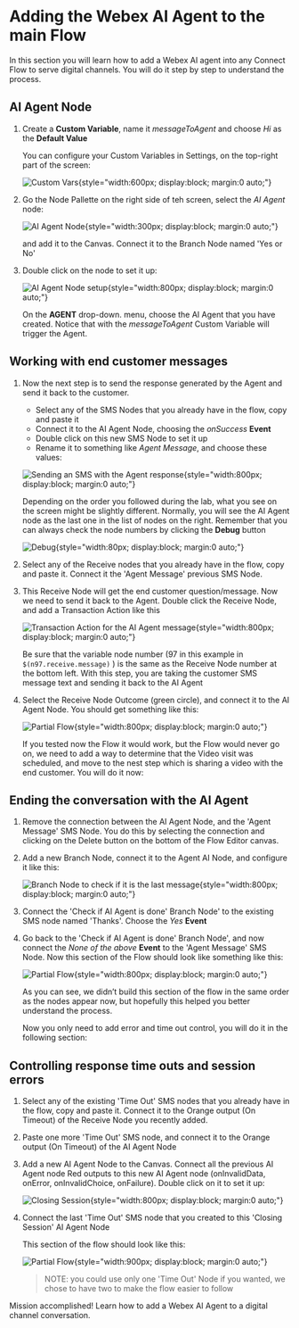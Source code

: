 # Adding the Webex AI Agent to the main Flow

In this section you will learn how to add a Webex AI agent into any Connect Flow to serve digital channels. You will do it step by step to understand the process.

## AI Agent Node

1. Create a **Custom Variable**, name it _messageToAgent_ and choose _Hi_ as the **Default Value**

    You can configure your Custom Variables in Settings, on the top-right part of the screen:

    ![Custom Vars](images/settings-custom-vars.png){style="width:600px; display:block; margin:0 auto;"}

2. Go the Node Pallette on the right side of teh screen, select the _AI Agent_ node:

     ![AI Agent Node](images/ai-agent-node.png){style="width:300px; display:block; margin:0 auto;"}

    and add it to the Canvas. Connect it to the Branch Node named 'Yes or No'

3. Double click on the node to set it up:


    ![AI Agent Node setup](images/ai-agent-node-setup.png){style="width:800px; display:block; margin:0 auto;"}

    On the **AGENT** drop-down. menu, choose the AI Agent that you have created. Notice that with the _messageToAgent_ Custom Variable will trigger the Agent.

## Working with end customer messages

1. Now the next step is to send the response generated by the Agent and send it back to the customer.
    - Select any of the SMS Nodes that you already have in the flow, copy and paste it
    - Connect it to the AI Agent Node, choosing the _onSuccess_ **Event**
    - Double click on this new SMS Node to set it up
    - Rename it to something like _Agent Message_, and choose these values:

    ![Sending an SMS with the Agent response](images/sms-node-agent-message.png){style="width:800px; display:block; margin:0 auto;"}

    Depending on the order you followed during the lab, what you see on the screen might be slightly different. Normally, you will see the AI Agent node as the last one in the list of nodes on the right. Remember that you can always check the node numbers by clicking the **Debug** button

    ![Debug](images/debug.png){style="width:80px; display:block; margin:0 auto;"}

2. Select any of the Receive nodes that you already have in the flow, copy and paste it. Connect it the 'Agent Message' previous SMS Node.

3. This Receive Node will get the end customer question/message. Now we need to send it back to the Agent. Double click the Receive Node, and add a Transaction Action like this

    ![Transaction Action for the AI Agent message](images/receive-transaction-agent-message.png){style="width:800px; display:block; margin:0 auto;"}

    Be sure that the variable node number (97 in this example in `$(n97.receive.message)` ) is the same as the Receive Node number at the bottom left. With this step, you are taking the customer SMS message text and sending it back to the AI Agent

4. Select the Receive Node Outcome (green circle), and connect it to the AI Agent Node. You should get something like this:

    ![Partial Flow](images/ai-agent-partial-flow.png){style="width:800px; display:block; margin:0 auto;"}

    If you tested now the Flow it would work, but the Flow would never go on, we need to add a way to determine that the Video visit was scheduled, and move to the nest step which is sharing a video with the end customer. You will do it now:

## Ending the conversation with the AI Agent

1. Remove the connection between the AI Agent Node, and the 'Agent Message' SMS Node. You do this by selecting the connection and clicking on the Delete button on the bottom of the Flow Editor canvas.

2. Add a new Branch Node, connect it to the Agent AI Node, and configure it like this:

    ![Branch Node to check if it is the last message](images/branch-ai-agent.png){style="width:800px; display:block; margin:0 auto;"}

3. Connect the 'Check if AI Agent is done' Branch Node' to the existing SMS node named 'Thanks'. Choose the _Yes_ **Event**

4. Go back to the 'Check if AI Agent is done' Branch Node', and now connect the _None of the above_ **Event** to the 'Agent Message' SMS Node. Now this section of the Flow should look like something like this:


    ![Partial Flow](images/ai-agent-partial-flow2.png){style="width:800px; display:block; margin:0 auto;"}

    As you can see, we didn’t build this section of the flow in the same order as the nodes appear now, but hopefully this helped you better understand the process.

    Now you only need to add error and time out control, you will do it in the following section:

## Controlling response time outs and session errors

1. Select any of the existing 'Time Out' SMS nodes that you already have in the flow, copy and paste it. Connect it to the Orange output (On Timeout) of the Receive Node you recently added.

2. Paste one more 'Time Out' SMS node, and connect it to the Orange output (On Timeout) of the AI Agent Node

3. Add a new AI Agent Node to the Canvas. Connect all the previous AI Agent node Red outputs to this new AI Agent node (onInvalidData, onError, onInvalidChoice, onFailure). Double click on it to set it up:

    ![Closing Session](images/ai-agent-close-session.png){style="width:800px; display:block; margin:0 auto;"}

4. Connect the last 'Time Out' SMS node that you created to this 'Closing Session' AI Agent Node

    This section of the flow should look like this:

    ![Partial Flow](images/ai-agent-partial-flow3.png){style="width:900px; display:block; margin:0 auto;"}


    > NOTE: you could use only one 'Time Out' Node if you wanted, we chose to have two to make the flow easier to follow

Mission accomplished! Learn how to add a Webex AI Agent to a digital channel conversation.
